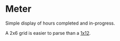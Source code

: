 Meter
=====

Simple display of hours completed and in-progress.

A 2x6 grid is easier to parse than a [1x12](../progress/README.md).